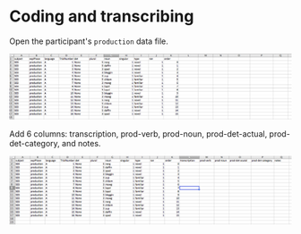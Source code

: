 
# Coding and transcribing


Open the participant's `production` data file.

![](../static/images/transcribe-start.png)

Add 6 columns: transcription, prod-verb, prod-noun, prod-det-actual, prod-det-category, and notes.

![](../static/images/transcribe-add.png)





